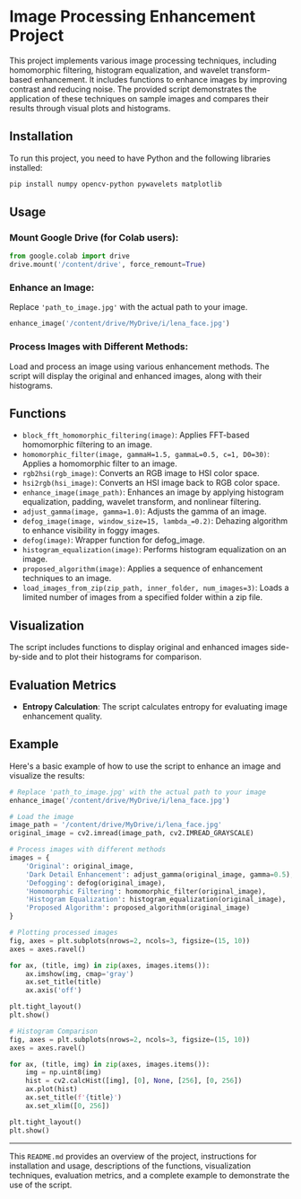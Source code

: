 

# Image Processing Enhancement Project

This project implements various image processing techniques, including homomorphic filtering, histogram equalization, and wavelet transform-based enhancement. It includes functions to enhance images by improving contrast and reducing noise. The provided script demonstrates the application of these techniques on sample images and compares their results through visual plots and histograms.

## Installation

To run this project, you need to have Python and the following libraries installed:

```bash
pip install numpy opencv-python pywavelets matplotlib
```

## Usage

### Mount Google Drive (for Colab users):

```python
from google.colab import drive
drive.mount('/content/drive', force_remount=True)
```

### Enhance an Image:

Replace `'path_to_image.jpg'` with the actual path to your image.

```python
enhance_image('/content/drive/MyDrive/i/lena_face.jpg')
```

### Process Images with Different Methods:

Load and process an image using various enhancement methods. The script will display the original and enhanced images, along with their histograms.

## Functions

- `block_fft_homomorphic_filtering(image)`: Applies FFT-based homomorphic filtering to an image.
- `homomorphic_filter(image, gammaH=1.5, gammaL=0.5, c=1, D0=30)`: Applies a homomorphic filter to an image.
- `rgb2hsi(rgb_image)`: Converts an RGB image to HSI color space.
- `hsi2rgb(hsi_image)`: Converts an HSI image back to RGB color space.
- `enhance_image(image_path)`: Enhances an image by applying histogram equalization, padding, wavelet transform, and nonlinear filtering.
- `adjust_gamma(image, gamma=1.0)`: Adjusts the gamma of an image.
- `defog_image(image, window_size=15, lambda_=0.2)`: Dehazing algorithm to enhance visibility in foggy images.
- `defog(image)`: Wrapper function for defog_image.
- `histogram_equalization(image)`: Performs histogram equalization on an image.
- `proposed_algorithm(image)`: Applies a sequence of enhancement techniques to an image.
- `load_images_from_zip(zip_path, inner_folder, num_images=3)`: Loads a limited number of images from a specified folder within a zip file.

## Visualization

The script includes functions to display original and enhanced images side-by-side and to plot their histograms for comparison.

## Evaluation Metrics

- **Entropy Calculation**: The script calculates entropy for evaluating image enhancement quality.

## Example

Here's a basic example of how to use the script to enhance an image and visualize the results:

```python
# Replace 'path_to_image.jpg' with the actual path to your image
enhance_image('/content/drive/MyDrive/i/lena_face.jpg')

# Load the image
image_path = '/content/drive/MyDrive/i/lena_face.jpg'
original_image = cv2.imread(image_path, cv2.IMREAD_GRAYSCALE)

# Process images with different methods
images = {
    'Original': original_image,
    'Dark Detail Enhancement': adjust_gamma(original_image, gamma=0.5),
    'Defogging': defog(original_image),
    'Homomorphic Filtering': homomorphic_filter(original_image),
    'Histogram Equalization': histogram_equalization(original_image),
    'Proposed Algorithm': proposed_algorithm(original_image)
}

# Plotting processed images
fig, axes = plt.subplots(nrows=2, ncols=3, figsize=(15, 10))
axes = axes.ravel()

for ax, (title, img) in zip(axes, images.items()):
    ax.imshow(img, cmap='gray')
    ax.set_title(title)
    ax.axis('off')

plt.tight_layout()
plt.show()

# Histogram Comparison
fig, axes = plt.subplots(nrows=2, ncols=3, figsize=(15, 10))
axes = axes.ravel()

for ax, (title, img) in zip(axes, images.items()):
    img = np.uint8(img)
    hist = cv2.calcHist([img], [0], None, [256], [0, 256])
    ax.plot(hist)
    ax.set_title(f'{title}')
    ax.set_xlim([0, 256])

plt.tight_layout()
plt.show()
```

---

This `README.md` provides an overview of the project, instructions for installation and usage, descriptions of the functions, visualization techniques, evaluation metrics, and a complete example to demonstrate the use of the script.
